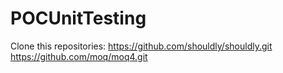 # POCUnitTesting

Clone this repositories:
https://github.com/shouldly/shouldly.git
https://github.com/moq/moq4.git
